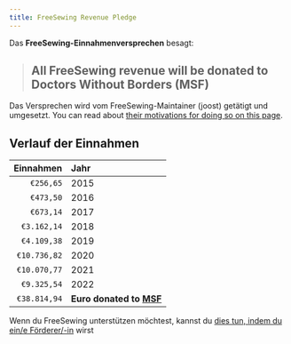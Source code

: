 ```yaml
---
title: FreeSewing Revenue Pledge
---
```


Das **FreeSewing-Einnahmenversprechen** besagt:

> ## All FreeSewing revenue will be donated to Doctors Without Borders (MSF)

Das Versprechen wird vom FreeSewing-Maintainer (joost) getätigt und umgesetzt. You can read about [their motivations for doing so on this page](/docs/about/pledge/motivation/).

## Verlauf der Einnahmen

|    Einnahmen | Jahr                                        |
| ------------:|:------------------------------------------- |
|    `€256,65` | 2015                                        |
|    `€473,50` | 2016                                        |
|    `€673,14` | 2017                                        |
|  `€3.162,14` | 2018                                        |
|  `€4.109,38` | 2019                                        |
| `€10.736,82` | 2020                                        |
| `€10.070,77` | 2021                                        |
|  `€9.325,54` | 2022                                        |
| `€38.814,94` | **Euro donated to [MSF](https://msf.org/)** |

<Tip>

Wenn du FreeSewing unterstützen möchtest, kannst du [dies tun, indem du ein/e Förderer/-in](/patrons/join/) wirst

</Tip>
